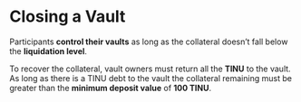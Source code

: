 # Closing a Vault

Participants **control their vaults** as long as the collateral doesn’t fall below the **liquidation level**.&#x20;

To recover the collateral, vault owners must return all the **TINU** to the vault. As long as there is a TINU debt to the vault the collateral remaining must be greater than the **minimum deposit value** of **100 TINU**.
